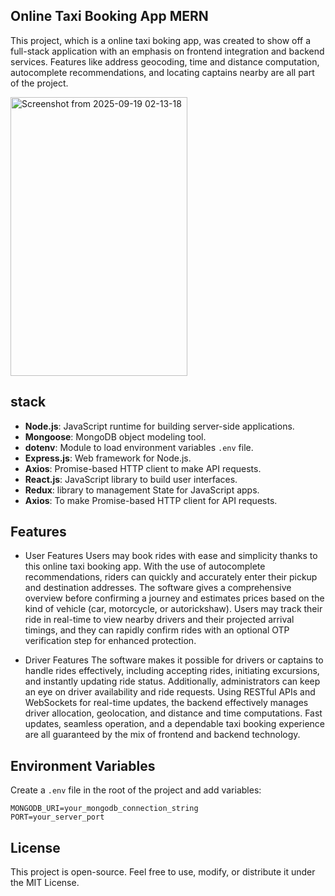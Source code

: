 ## Online Taxi Booking App MERN
This project, which is a online taxi boking app, was created to show off a full-stack application with an emphasis on frontend integration and backend services. Features like address geocoding, time and distance computation, autocomplete recommendations, and locating captains nearby are all part of the project.

<img width="283" height="446" alt="Screenshot from 2025-09-19 02-13-18" src="https://github.com/user-attachments/assets/265bf504-3d20-475f-b4e6-e71717ba1631" />


## stack 
- **Node.js**: JavaScript runtime for building server-side applications.
- **Mongoose**: MongoDB object modeling tool.
- **dotenv**: Module to load environment variables `.env` file.
- **Express.js**: Web framework for Node.js.
- **Axios**: Promise-based HTTP client to make API requests.
- **React.js**: JavaScript library to build user interfaces.
- **Redux**: library to  management State for JavaScript apps.
- **Axios**: To make Promise-based HTTP client for API requests.


## Features

- User Features 
Users may book rides with ease and simplicity thanks to this online taxi booking app.  With the use of autocomplete recommendations, riders can quickly and accurately enter their pickup and destination addresses.  The software gives a comprehensive overview before confirming a journey and estimates prices based on the kind of vehicle (car, motorcycle, or autorickshaw).  Users may track their ride in real-time to view nearby drivers and their projected arrival timings, and they can rapidly confirm rides with an optional OTP verification step for enhanced protection.

- Driver Features
The software makes it possible for drivers or captains to handle rides effectively, including accepting rides, initiating excursions, and instantly updating ride status.  Additionally, administrators can keep an eye on driver availability and ride requests.  Using RESTful APIs and WebSockets for real-time updates, the backend effectively manages driver allocation, geolocation, and distance and time computations.  Fast updates, seamless operation, and a dependable taxi booking experience are all guaranteed by the mix of frontend and backend technology.


## Environment Variables
Create a `.env` file in the root of the project and add variables:
```
MONGODB_URI=your_mongodb_connection_string
PORT=your_server_port
```
## License
This project is open-source. Feel free to use, modify, or distribute it under the MIT License.
